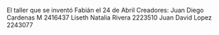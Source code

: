El taller que se inventó Fabián el 24 de Abril
Creadores: Juan Diego Cardenas M 2416437
Liseth Natalia Rivera 2223510
Juan David Lopez 2243077
